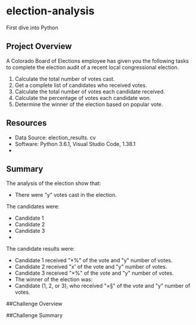 # election-analysis
First dive into Python


## Project Overview
A Colorado Board of Elections employee has given you the following tasks to complete the election audit of a recent local congressional election.

1.    Calculate the total number of votes cast.
2.    Get a complete list of candidates who received votes.
3.    Calculate the total number of votes each candidate received.
4.    Calculate the percentage of votes each candidate won.
5.    Determine the winner of the election based on popular vote.
 
## Resources
-   Data Source: election_results. cv
-   Software: Python 3.6.1, Visual Studio Code, 1.38.1
-   
## Summary
The analysis of the election show that:
-   There were "y" votes cast in the election. 

The candidates were:
-   Candidate 1
-   Candidate 2
-   Candidate 3
-   
The candidate results were:
-   Candidate 1 received "*%" of the vote and "y" number of votes.
-   Candidate 2 received "x' of the vote and "y" number of votes.
-   Candidate 3 received "×%" of the vote and "y" number of votes.
-   The winner of the election was:
-   Candidate (1, 2, or 3), who received "×§" of the vote and "y" number of votes.

##Challenge Overview

##Challenge Summary

